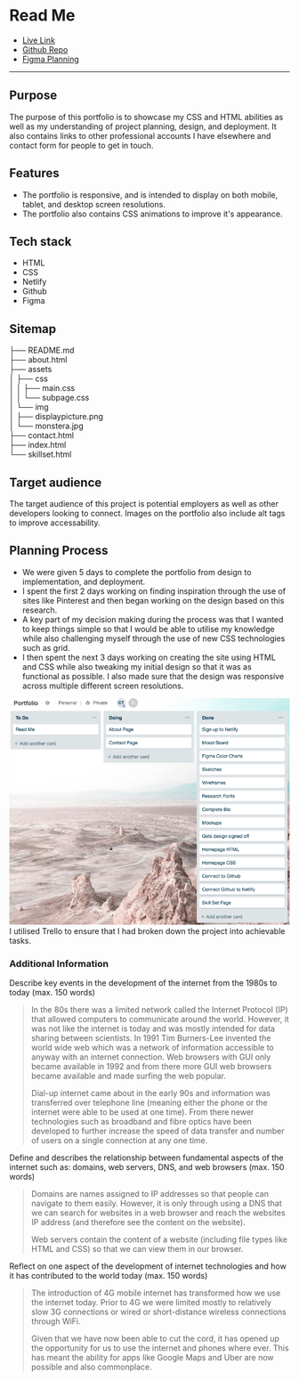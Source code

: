 # Read Me
  
- [Live Link](https://modest-jang-ccc86d.netlify.com)
- [Github Repo](https://github.com/calrt/Portfolio)
- [Figma Planning](https://www.figma.com/file/giR4eUXIJ0MENdZISAUaZ0Dw/Portfolio-Planning?node-id=0%3A1)
  
---

## Purpose

The purpose of this portfolio is to showcase my CSS and HTML abilities as well as my understanding of project planning, design, and deployment. It also contains links to other professional accounts I have elsewhere and contact form for people to get in touch.

## Features  

- The portfolio is responsive, and is intended to display on both mobile, tablet, and desktop screen resolutions.
- The portfolio also contains CSS animations to improve it's appearance.

## Tech stack
- HTML
- CSS
- Netlify
- Github
- Figma

## Sitemap

├── README.md  
├── about.html  
├── assets  
│   ├── css  
│   │   ├── main.css  
│   │   └── subpage.css  
│   └── img  
│       ├── displaypicture.png  
│       └── monstera.jpg  
├── contact.html  
├── index.html  
└── skillset.html  

## Target audience  

The target audience of this project is potential employers as well as other developers looking to connect. Images on the portfolio also include alt tags to improve accessability.

## Planning Process

- We were given 5 days to complete the portfolio from design to implementation, and deployment.
- I spent the first 2 days working on finding inspiration through the use of sites like Pinterest and then began working on the design based on this research.
- A key part of my decision making during the process was that I wanted to keep things simple so that I would be able to utilise my knowledge while also challenging myself through the use of new CSS technologies such as grid.
- I then spent the next 3 days working on creating the site using HTML and CSS while also tweaking my initial design so that it was as functional as possible. I also made sure that the design was responsive across multiple different screen resolutions.

![Trello](/assets/img/trello.png)
I utilised Trello to ensure that I had broken down the project into achievable tasks.

### Additional Information  
  
Describe key events in the development of the internet from the 1980s to today (max. 150 words)  
  
> In the 80s there was a limited network called the Internet Protocol (IP) that allowed computers to communicate around the world. However, it was not like the internet is today and was mostly intended for data sharing between scientists. In 1991 Tim Burners-Lee invented the world wide web which was a network of information accessible to anyway with an internet connection. Web browsers with GUI only became available in 1992 and from there more GUI web browsers became available and made surfing the web popular.  
>
> Dial-up internet came about in the early 90s and information was transferred over telephone line (meaning either the phone or the internet were able to be used at one time). From there newer technologies such as broadband and fibre optics have been developed to further increase the speed of data transfer and number of users on a single connection at any one time.

Define and describes the relationship between fundamental aspects of the internet such as: domains, web servers, DNS, and web browsers (max. 150 words)

> Domains are names assigned to IP addresses so that people can navigate to them easily. However, it is only through using a DNS that we can search for websites in a web browser and reach the websites IP address (and therefore see the content on the website). 
> 
> Web servers contain the content of a website (including file types like HTML and CSS) so that we can view them in our browser.

Reflect on one aspect of the development of internet technologies and how it has contributed to the world today (max. 150 words)
> The introduction of 4G mobile internet has transformed how we use the internet today. Prior to 4G we were limited mostly to relatively slow 3G connections or wired or short-distance wireless connections through WiFi.  
> 
> Given that we have now been able to cut the cord, it has opened up the opportunity for us to use the internet and phones where ever. This has meant the ability for apps like Google Maps and Uber are now possible and also commonplace.